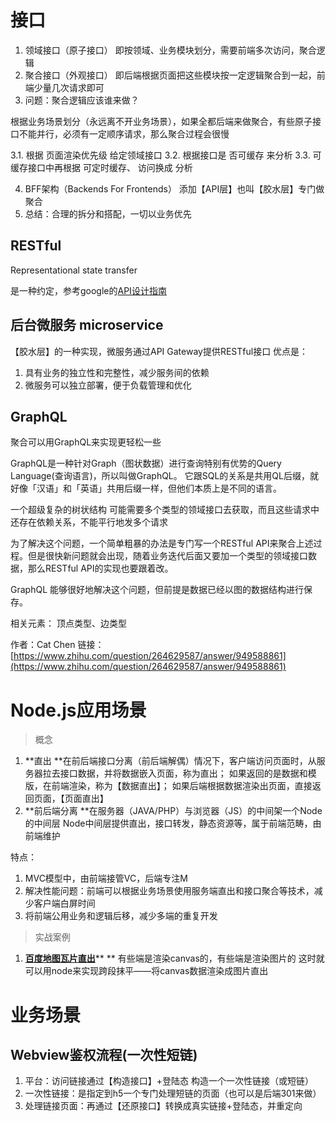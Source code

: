 # 接口

1.  领域接口（原子接口）
即按领域、业务模块划分，需要前端多次访问，聚合逻辑 
2.  聚合接口（外观接口）
即后端根据页面把这些模块按一定逻辑聚合到一起，前端少量几次请求即可 
3.  问题：聚合逻辑应该谁来做？ 

根据业务场景划分（永远离不开业务场景），如果全都后端来做聚合，有些原子接口不能并行，必须有一定顺序请求，那么聚合过程会很慢

3.1. 根据 页面渲染优先级 给定领域接口
3.2. 根据接口是 否可缓存 来分析
3.3. 可缓存接口中再根据 可定时缓存、 访问换成 分析

4.  BFF架构（Backends For Frontends）
添加【API层】也叫【胶水层】专门做聚合 
5.  总结：合理的拆分和搭配，一切以业务优先 

## RESTful

Representational state transfer

是一种约定，参考google的[API设计指南](https://cloud.google.com/apis/design)

## 后台微服务 microservice

【胶水层】的一种实现，微服务通过API Gateway提供RESTful接口
优点是：

1. 具有业务的独立性和完整性，减少服务间的依赖
2. 微服务可以独立部署，便于负载管理和优化

## GraphQL

聚合可以用GraphQL来实现更轻松一些

GraphQL是一种针对Graph（图状数据）进行查询特别有优势的Query Language(查询语言)，所以叫做GraphQL。
它跟SQL的关系是共用QL后缀，就好像「汉语」和「英语」共用后缀一样，但他们本质上是不同的语言。

一个超级复杂的树状结构 可能需要多个类型的领域接口去获取，而且这些请求中还存在依赖关系，不能平行地发多个请求

为了解决这个问题，一个简单粗暴的办法是专门写一个RESTful API来聚合上述过程。但是很快新问题就会出现，随着业务迭代后面又要加一个类型的领域接口数据，那么RESTful API的实现也要跟着改。

GraphQL 能够很好地解决这个问题，但前提是数据已经以图的数据结构进行保存。

相关元素：
顶点类型、边类型

作者：Cat Chen 链接：[https://www.zhihu.com/question/264629587/answer/949588861](https://www.zhihu.com/question/264629587/answer/949588861) 

# Node.js应用场景

> 概念

1. **直出
**在前后端接口分离（前后端解偶）情况下，客户端访问页面时，从服务器拉去接口数据，并将数据嵌入页面，称为直出；
如果返回的是数据和模版，在前端渲染，称为【数据直出】；
如果后端根据数据渲染出页面，直接返回页面，【页面直出】
2. **前后端分离
**在服务器（JAVA/PHP）与浏览器（JS）的中间架一个Node的中间层
Node中间层提供直出，接口转发，静态资源等，属于前端范畴，由前端维护

特点：
1. MVC模型中，由前端接管VC，后端专注M
2. 解决性能问题：前端可以根据业务场景使用服务端直出和接口聚合等技术，减少客户端白屏时间
3. 将前端公用业务和逻辑后移，减少多端的重复开发

> 实战案例

1. [**百度地图瓦片直出**](https://www.cnblogs.com/well1010/articles/baidu-map-node-canvas.html)** **
有些端是渲染canvas的，有些端是渲染图片的
这时就可以用node来实现跨段抹平——将canvas数据渲染成图片直出


# 业务场景
## Webview鉴权流程(一次性短链)

1. 平台：访问链接通过【构造接口】+登陆态 构造一个一次性链接（或短链）
2. 一次性链接：是指定到h5一个专门处理短链的页面（也可以是后端301来做）
3. 处理链接页面：再通过【还原接口】转换成真实链接+登陆态，并重定向

